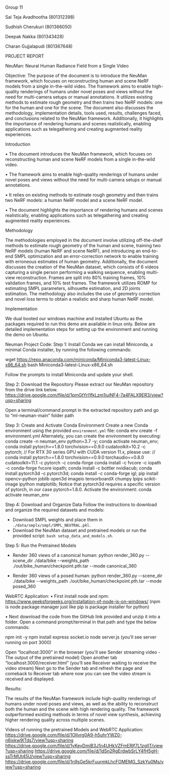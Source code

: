 Group 11

Sai Teja Avadhootha (801312398)

Sudhish Cherukuri (801366050)

Deepak Nakka (801343428)

Charan Gujjalapudi (801367648)

PROJECT REPORT   
 
NeuMan: Neural Human Radiance Field from a Single Video
 
 
Objective:
The purpose of the document is to introduce the NeuMan framework, which focuses on reconstructing human and scene NeRF models from a single in-the-wild video. The framework aims to enable high-quality renderings of humans under novel poses and views without the need for multi-camera setups or manual annotations. It utilizes existing methods to estimate rough geometry and then trains two NeRF models: one for the human and one for the scene. The document also discusses the methodology, implementation details, tools used, results, challenges faced, and conclusions related to the NeuMan framework. Additionally, it highlights the importance of rendering humans and scenes realistically, enabling applications such as telegathering and creating augmented reality experiences.


Introduction

•	The document introduces the NeuMan framework, which focuses on reconstructing human and scene NeRF models from a single in-the-wild video.

•	The framework aims to enable high-quality renderings of humans under novel poses and views without the need for multi-camera setups or manual annotations.

•	It relies on existing methods to estimate rough geometry and then trains two NeRF models: a human NeRF model and a scene NeRF model.

•	The document highlights the importance of rendering humans and scenes realistically, enabling applications such as telegathering and creating augmented reality experiences.


  
Methodology 
 
The methodologies employed in the document involve utilizing off-the-shelf methods to estimate rough geometry of the human and scene, training two NeRF models (human NeRF and scene NeRF), and introducing an end-to-end SMPL optimization and an error-correction network to enable training with erroneous estimates of human geometry. Additionally, the document discusses the creation of the NeuMan dataset, which consists of 6 videos capturing a single person performing a walking sequence, enabling multi-view reconstruction. Frames are split into 80% training frames, 10% validation frames, and 10% test frames. The framework utilizes ROMP for estimating SMPL parameters, silhouette estimation, and 2D joints estimation. The methodology also includes the use of geometry correction and novel loss terms to obtain a realistic and sharp human NeRF model.

Implementation 

We dual booted our windows machine and installed Ubuntu as the packages required to run this demo are available in linux only. Below are detailed implementation steps for setting up the environment and running the demo on Ubuntu.

Neuman Project Code:
Step 1: Install Conda
we can install Miniconda, a minimal Conda installer, by running the following commands:

wget https://repo.anaconda.com/miniconda/Miniconda3-latest-Linux-x86_64.sh
bash Miniconda3-latest-Linux-x86_64.sh

Follow the prompts to install Miniconda and update your shell.

Step 2: Download the Repository
Please extract our NeuMan repository from the drive link below.
https://drive.google.com/file/d/1pmGtYrl1fkLzm1iuiNF4-7a4FALX9ER3/view?usp=sharing

Open a terminal/command prompt in the extracted repository path and go to “ml-neuman-main” folder path

Step 3: Create and Activate Conda Environment
Create a new Conda environment using the provided `environment.yml` file:
conda env create -f environment.yml
Alternately, you can create the environment by executing:
conda create -n neuman_env python=3.7 -y;
conda activate neuman_env;
conda install pytorch==1.8.0 torchvision==0.9.0 cudatoolkit=10.2 -c pytorch;
// For RTX 30 series GPU with CUDA version 11.x, please use:
// conda install pytorch==1.8.0 torchvision==0.9.0 torchaudio==0.8.0 cudatoolkit=11.1 -c pytorch -c conda-forge
conda install -c fvcore -c iopath -c conda-forge fvcore iopath;
conda install -c bottler nvidiacub;
conda install pytorch3d -c pytorch3d;
conda install -c conda-forge igl;
pip install opencv-python joblib open3d imageio tensorboardX chumpy lpips scikit-image ipython matplotlib;
Notice that pytorch3d requires a specific version of pytorch, in our case pytorch=1.8.0.
Activate the environment:
conda activate neuman_env

Step 4: Download and Organize Data
Follow the instructions to download and organize the required datasets and models:

- Download SMPL weights and place them in `./data/smplx/smpl/SMPL_NEUTRAL.pkl`.
- Download the NeuMan dataset and pretrained models or run the provided script: `bash setup_data_and_models.sh`.

Step 5: Run the Pretrained Models

- Render 360 views of a canonical human:
python render_360.py --scene_dir ./data/bike --weights_path ./out/bike_human/checkpoint.pth.tar --mode canonical_360

- Render 360 views of a posed human:
python render_360.py --scene_dir ./data/bike --weights_path ./out/bike_human/checkpoint.pth.tar --mode posed_360

WebRTC Application:
•	First install node and npm:
https://www.geeksforgeeks.org/installation-of-node-js-on-windows/
(npm is node package manager just like pip is package installer for python)

•	Next download the code from the GitHub link provided and unzip it into a folder. Open a command prompt/terminal in that path and type the below commands:

npm init -y
npm install express socket.io
node server.js (you’ll see server running on port 3000)


Open “localhost:3000” in the browser (you'll see Sender streaming video - The output of the pretrained model)
Open another tab “localhost:3000/receiver.html” (you’ll see Receiver waiting to receive the video stream)
Next go to the Sender tab and refresh the page and comeback to Receiver tab where now you can see the video stream is received and displayed.


Results:

The results of the NeuMan framework include high-quality renderings of humans under novel poses and views, as well as the ability to reconstruct both the human and the scene with high rendering quality. The framework outperformed existing methods in terms of novel view synthesis, achieving higher rendering quality across multiple scenes.

Videos of running the pretrained Models and WebRTC Application:
https://drive.google.com/file/d/1Ollvrg0A9-h5uhrYWZ0-n6ixkw9lTds7/view?usp=sharing
https://drive.google.com/file/d/1yKeyDmiB3J1n4UHkVZFmERlf7L1zglIT/view?usp=sharing
https://drive.google.com/file/d/1dSn2RgErdwbSrLY4fH5gH-ssTrMUt45U/view?usp=sharing
https://drive.google.com/file/d/1n9sGe5krFuurmkLhcFOMEMG_SzkYu0Ms/view?usp=sharing
